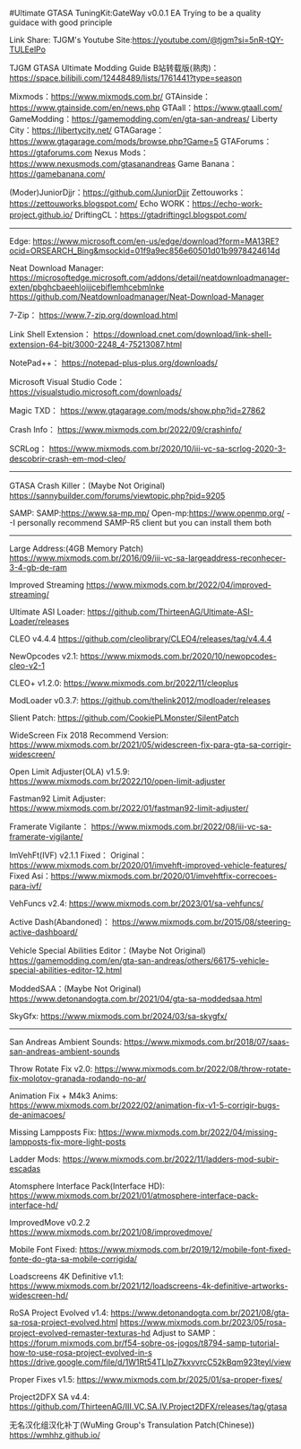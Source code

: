 #Ultimate GTASA TuningKit:GateWay v0.0.1 EA
Trying to be a quality guidace with good principle

Link Share:
TJGM's Youtube Site:https://youtube.com/@tjgm?si=5nR-tQY-TULEelPo

TJGM GTASA Ultimate Modding Guide B站转载版(熟肉)：https://space.bilibili.com/12448489/lists/1761441?type=season

Mixmods：https://www.mixmods.com.br/
GTAinside：https://www.gtainside.com/en/news.php
GTAall：https://www.gtaall.com/
GameModding：https://gamemodding.com/en/gta-san-andreas/
Liberty City：https://libertycity.net/
GTAGarage：https://www.gtagarage.com/mods/browse.php?Game=5
GTAForums：https://gtaforums.com
Nexus Mods：https://www.nexusmods.com/gtasanandreas
Game Banana：https://gamebanana.com/

(Moder)JuniorDjjr：https://github.com/JuniorDjjr
Zettouworks：https://zettouworks.blogspot.com/
Echo WORK：https://echo-work-project.github.io/
DriftingCL：https://gtadriftingcl.blogspot.com/

----

Edge:
https://www.microsoft.com/en-us/edge/download?form=MA13RE?ocid=ORSEARCH_Bing&msockid=01f9a9ec856e60501d01b9978424614d

Neat Download Manager:
https://microsoftedge.microsoft.com/addons/detail/neatdownloadmanager-exten/pbghcbaeehloijjcebiflemhcebmlnke
https://github.com/Neatdownloadmanager/Neat-Download-Manager

7-Zip：
https://www.7-zip.org/download.html

Link Shell Extension：
https://download.cnet.com/download/link-shell-extension-64-bit/3000-2248_4-75213087.html

NotePad++：
https://notepad-plus-plus.org/downloads/

Microsoft Visual Studio Code：
https://visualstudio.microsoft.com/downloads/

Magic TXD：
https://www.gtagarage.com/mods/show.php?id=27862

Crash Info：
https://www.mixmods.com.br/2022/09/crashinfo/

SCRLog：
https://www.mixmods.com.br/2020/10/iii-vc-sa-scrlog-2020-3-descobrir-crash-em-mod-cleo/

----

GTASA Crash Killer：(Maybe Not Original)
https://sannybuilder.com/forums/viewtopic.php?pid=9205

SAMP:
SAMP:https://www.sa-mp.mp/
Open-mp:https://www.openmp.org/
--I personally recommend SAMP-R5 client but you can install them both

----

Large Address:(4GB Memory Patch)
https://www.mixmods.com.br/2016/09/iii-vc-sa-largeaddress-reconhecer-3-4-gb-de-ram

Improved Streaming
https://www.mixmods.com.br/2022/04/improved-streaming/

Ultimate ASI Loader:
https://github.com/ThirteenAG/Ultimate-ASI-Loader/releases

CLEO v4.4.4
https://github.com/cleolibrary/CLEO4/releases/tag/v4.4.4

NewOpcodes v2.1:
https://www.mixmods.com.br/2020/10/newopcodes-cleo-v2-1

CLEO+ v1.2.0:
https://www.mixmods.com.br/2022/11/cleoplus

ModLoader v0.3.7:
https://github.com/thelink2012/modloader/releases

Slient Patch:
https://github.com/CookiePLMonster/SilentPatch

WideScreen Fix 2018 Recommend Version:
https://www.mixmods.com.br/2021/05/widescreen-fix-para-gta-sa-corrigir-widescreen/

Open Limit Adjuster(OLA) v1.5.9:
https://www.mixmods.com.br/2022/10/open-limit-adjuster

Fastman92 Limit Adjuster:
https://www.mixmods.com.br/2022/01/fastman92-limit-adjuster/

Framerate Vigilante：
https://www.mixmods.com.br/2022/08/iii-vc-sa-framerate-vigilante/

ImVehFt(IVF) v2.1.1 Fixed：
Original：https://www.mixmods.com.br/2020/01/imvehft-improved-vehicle-features/
Fixed Asi：https://www.mixmods.com.br/2020/01/imvehftfix-correcoes-para-ivf/

VehFuncs v2.4:
https://www.mixmods.com.br/2023/01/sa-vehfuncs/

Active Dash(Abandoned)：
https://www.mixmods.com.br/2015/08/steering-active-dashboard/

Vehicle Special Abilities Editor：(Maybe Not Original)
https://gamemodding.com/en/gta-san-andreas/others/66175-vehicle-special-abilities-editor-12.html

ModdedSAA：(Maybe Not Original)
https://www.detonandogta.com.br/2021/04/gta-sa-moddedsaa.html

SkyGfx:
https://www.mixmods.com.br/2024/03/sa-skygfx/

----

San Andreas Ambient Sounds:
https://www.mixmods.com.br/2018/07/saas-san-andreas-ambient-sounds

Throw Rotate Fix v2.0:
https://www.mixmods.com.br/2022/08/throw-rotate-fix-molotov-granada-rodando-no-ar/

Animation Fix + M4k3 Anims:
https://www.mixmods.com.br/2022/02/animation-fix-v1-5-corrigir-bugs-de-animacoes/

Missing Lampposts Fix:
https://www.mixmods.com.br/2022/04/missing-lampposts-fix-more-light-posts

Ladder Mods:
https://www.mixmods.com.br/2022/11/ladders-mod-subir-escadas

Atomsphere Interface Pack(Interface HD):
https://www.mixmods.com.br/2021/01/atmosphere-interface-pack-interface-hd/

ImprovedMove v0.2.2
https://www.mixmods.com.br/2021/08/improvedmove/

Mobile Font Fixed:
https://www.mixmods.com.br/2019/12/mobile-font-fixed-fonte-do-gta-sa-mobile-corrigida/

Loadscreens 4K Definitive v1.1:
https://www.mixmods.com.br/2021/12/loadscreens-4k-definitive-artworks-widescreen-hd/

RoSA Project Evolved v1.4:
https://www.detonandogta.com.br/2021/08/gta-sa-rosa-project-evolved.html
https://www.mixmods.com.br/2023/05/rosa-project-evolved-remaster-texturas-hd
Adjust to SAMP：
https://forum.mixmods.com.br/f54-sobre-os-jogos/t8794-samp-tutorial-how-to-use-rosa-project-evolved-in-s
https://drive.google.com/file/d/1W1Rt54TLIpZ7kxvvrcC52kBqm923teyl/view

Proper Fixes v1.5:
https://www.mixmods.com.br/2025/01/sa-proper-fixes/

Project2DFX SA v4.4:
https://github.com/ThirteenAG/III.VC.SA.IV.Project2DFX/releases/tag/gtasa

无名汉化组汉化补丁(WuMing Group's Transulation Patch(Chinese))
https://wmhhz.github.io/
